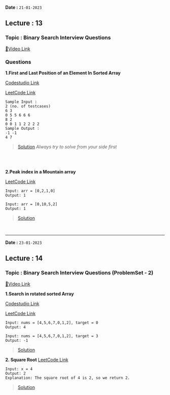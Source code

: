 **Date :** `21-01-2023`
## Lecture : 13
### Topic : Binary Search Interview Questions
[📍Video Link](https://www.youtube.com/watch?v=zD2Jg3alZV8&list=PLDzeHZWIZsTryvtXdMr6rPh4IDexB5NIA&index=13&ab_channel=CodeHelp-byBabbar)

### Questions

**1.First and Last Position of an Element In Sorted Array**

[Codestudio Link](https://www.codingninjas.com/codestudio/problems/first-and-last-position-of-an-element-in-sorted-array_1082549)

[LeetCode Link](https://leetcode.com/problems/find-first-and-last-position-of-element-in-sorted-array/)
```
Sample Input :
2 (no. of testcases)
6 3
0 5 5 6 6 6
8 2
0 0 1 1 2 2 2 2
Sample Output :
-1 -1 
4 7
```

>[Solution](/Day%2005/Solutions)
>_Always try to solve from your side first_

<br>
<br>

**2.Peak index in a Mountain array**

[LeetCode Link](https://leetcode.com/problems/peak-index-in-a-mountain-array/)
```
Input: arr = [0,2,1,0]
Output: 1

Input: arr = [0,10,5,2]
Output: 1
```

>[Solution](/Day%2005/Solutions/02.%20Peak%20Index%20in%20a%20Mountain%20array.md)

<br>

<hr>

**Date :** `23-01-2023`
## Lecture : 14
### Topic : Binary Search Interview Questions (ProblemSet - 2)
[📍Video Link](https://www.youtube.com/watch?v=6z2HK4o8qcU&list=PLDzeHZWIZsTryvtXdMr6rPh4IDexB5NIA&index=14&ab_channel=CodeHelp-byBabbar)

**1.Search in rotated sorted Array**

[Codestudio Link](https://www.codingninjas.com/codestudio/problems/search-in-rotated-sorted-array_1082554?source=youtube&campaign=love_babbar_codestudio2&utm_source=youtube&utm_medium=affiliate&utm_campaign=love_babbar_codestudio2&leftPanelTab=1)

[LeetCode Link](https://leetcode.com/problems/search-in-rotated-sorted-array/)

```
Input: nums = [4,5,6,7,0,1,2], target = 0
Output: 4

Input: nums = [4,5,6,7,0,1,2], target = 3
Output: -1
```

>[Solution](/Day%2005/Solutions/03.%20Search%20in%20Rotated%20Sorted%20Array.md)


**2. Square Root**
[LeetCode Link](https://leetcode.com/problems/sqrtx/)
```
Input: x = 4
Output: 2
Explanation: The square root of 4 is 2, so we return 2.
```

>[Solution](/Day%2005/Solutions/04.%20Square%20Root.md)
